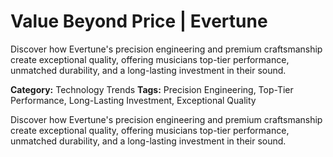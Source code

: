 # Value Beyond Price | Evertune

Discover how Evertune's precision engineering and premium craftsmanship create exceptional quality, offering musicians top-tier performance, unmatched durability, and a long-lasting investment in their sound.

**Category:** Technology Trends
**Tags:** Precision Engineering, Top-Tier Performance, Long-Lasting Investment, Exceptional Quality

Discover how Evertune's precision engineering and premium craftsmanship create exceptional quality, offering musicians top-tier performance, unmatched durability, and a long-lasting investment in their sound.
